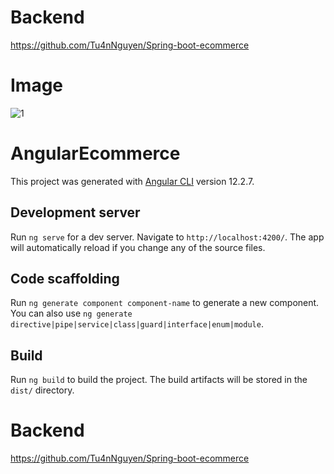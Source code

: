 # Backend

https://github.com/Tu4nNguyen/Spring-boot-ecommerce

# Image

![1](https://media.discordapp.net/attachments/912605434886639636/912605446379012096/unknown.png?width=1248&height=676)

# AngularEcommerce

This project was generated with [Angular CLI](https://github.com/angular/angular-cli) version 12.2.7.

## Development server

Run `ng serve` for a dev server. Navigate to `http://localhost:4200/`. The app will automatically reload if you change any of the source files.

## Code scaffolding

Run `ng generate component component-name` to generate a new component. You can also use `ng generate directive|pipe|service|class|guard|interface|enum|module`.

## Build

Run `ng build` to build the project. The build artifacts will be stored in the `dist/` directory.

# Backend
https://github.com/Tu4nNguyen/Spring-boot-ecommerce



